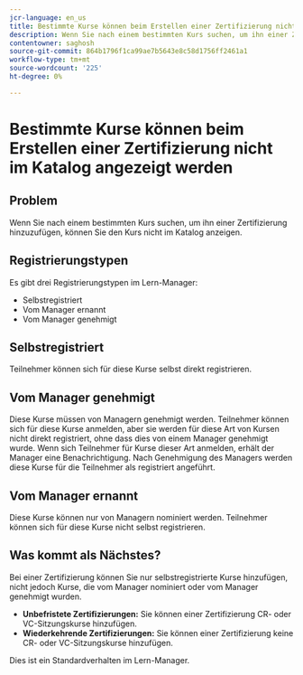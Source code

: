 ```yaml
---
jcr-language: en_us
title: Bestimmte Kurse können beim Erstellen einer Zertifizierung nicht im Katalog angezeigt werden
description: Wenn Sie nach einem bestimmten Kurs suchen, um ihn einer Zertifizierung hinzuzufügen, können Sie den Kurs nicht im Katalog anzeigen.
contentowner: saghosh
source-git-commit: 864b1796f1ca99ae7b5643e8c58d1756ff2461a1
workflow-type: tm+mt
source-wordcount: '225'
ht-degree: 0%

---
```




# Bestimmte Kurse können beim Erstellen einer Zertifizierung nicht im Katalog angezeigt werden

## Problem

Wenn Sie nach einem bestimmten Kurs suchen, um ihn einer Zertifizierung hinzuzufügen, können Sie den Kurs nicht im Katalog anzeigen.

## Registrierungstypen

Es gibt drei Registrierungstypen im Lern-Manager:

* Selbstregistriert
* Vom Manager ernannt
* Vom Manager genehmigt

## Selbstregistriert

Teilnehmer können sich für diese Kurse selbst direkt registrieren.

## Vom Manager genehmigt

Diese Kurse müssen von Managern genehmigt werden. Teilnehmer können sich für diese Kurse anmelden, aber sie werden für diese Art von Kursen nicht direkt registriert, ohne dass dies von einem Manager genehmigt wurde. Wenn sich Teilnehmer für Kurse dieser Art anmelden, erhält der Manager eine Benachrichtigung. Nach Genehmigung des Managers werden diese Kurse für die Teilnehmer als registriert angeführt.

## Vom Manager ernannt

Diese Kurse können nur von Managern nominiert werden. Teilnehmer können sich für diese Kurse nicht selbst registrieren.

## Was kommt als Nächstes?

Bei einer Zertifizierung können Sie nur selbstregistrierte Kurse hinzufügen, nicht jedoch Kurse, die vom Manager nominiert oder vom Manager genehmigt wurden.

* **Unbefristete Zertifizierungen:**  Sie können einer Zertifizierung CR- oder VC-Sitzungskurse hinzufügen.
* **Wiederkehrende Zertifizierungen:** Sie können einer Zertifizierung keine CR- oder VC-Sitzungskurse hinzufügen.

Dies ist ein Standardverhalten im Lern-Manager.

